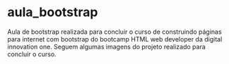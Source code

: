 # aula_bootstrap

Aula de bootstrap realizada para concluir o curso de  construindo páginas para internet com bootstrap do bootcamp HTML web developer da digital innovation one. Seguem algumas imagens do projeto realizado para concluir o curso.

